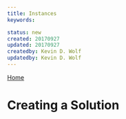 ```yaml
---
title: Instances
keywords: 

status: new
created: 20170927
updated: 20170927
createdby: Kevin D. Wolf
updatedby: Kevin D. Wolf
---
```

[Home](../Index.md)


# Creating a Solution
